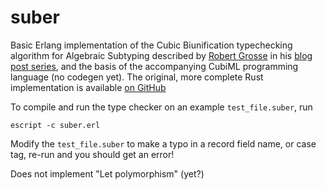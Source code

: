 # suber

Basic Erlang implementation of the Cubic Biunification typechecking algorithm for Algebraic Subtyping described by [Robert Grosse](https://github.com/Storyyeller) in his [blog post series](https://blog.polybdenum.com/2020/07/04/subtype-inference-by-example-part-1-introducing-cubiml.html), and the basis of the accompanying CubiML programming language (no codegen yet). The original, more complete Rust implementation is available [on GitHub](https://github.com/Storyyeller/cubiml-demo)

To compile and run the type checker on an example `test_file.suber`, run
```
escript -c suber.erl
```

Modify the `test_file.suber` to make a typo in a record field name, or case tag, re-run and you should get an error!

Does not implement "Let polymorphism" (yet?)
